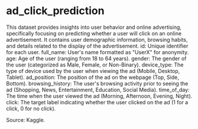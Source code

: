 # ad_click_prediction
This dataset provides insights into user behavior and online advertising, specifically focusing on predicting whether a user will click on an online advertisement. It contains user demographic information, browsing habits, and details related to the display of the advertisement.
id: Unique identifier for each user.
full_name: User's name formatted as "UserX" for anonymity.
age: Age of the user (ranging from 18 to 64 years).
gender: The gender of the user (categorized as Male, Female, or Non-Binary).
device_type: The type of device used by the user when viewing the ad (Mobile, Desktop, Tablet).
ad_position: The position of the ad on the webpage (Top, Side, Bottom).
browsing_history: The user's browsing activity prior to seeing the ad (Shopping, News, Entertainment, Education, Social Media).
time_of_day: The time when the user viewed the ad (Morning, Afternoon, Evening, Night).
click: The target label indicating whether the user clicked on the ad (1 for a click, 0 for no click).

Source: Kaggle.
